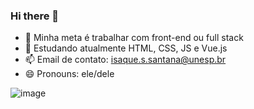 ### Hi there 👋

- 🔭 Minha meta é trabalhar com front-end ou full stack
- 🌱 Estudando atualmente HTML, CSS, JS e Vue.js
- 📫 Email de contato: isaque.s.santana@unesp.br
- 😄 Pronouns: ele/dele

![image](https://user-images.githubusercontent.com/102702098/236032007-27bdad3a-1aef-45e3-b916-96a772babc8e.png)

